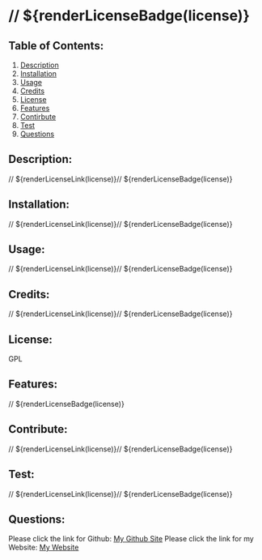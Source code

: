 # // ${renderLicenseBadge(license)}

## Table of Contents:
  1. [Description](#description)
  2. [Installation](#installation)
  3. [Usage](#usage)
  4. [Credits](#credits)
  5. [License](#license)
  6. [Features](#features)
  7. [Contirbute](#contribute)
  8. [Test](#test)
  9. [Questions](#questions)

## Description:
// ${renderLicenseLink(license)}// ${renderLicenseBadge(license)}

## Installation:
// ${renderLicenseLink(license)}// ${renderLicenseBadge(license)}

## Usage:
// ${renderLicenseLink(license)}// ${renderLicenseBadge(license)}

## Credits:
// ${renderLicenseLink(license)}// ${renderLicenseBadge(license)}

## License:
GPL

## Features:
// ${renderLicenseBadge(license)}

## Contribute:
// ${renderLicenseLink(license)}// ${renderLicenseBadge(license)}

## Test:
// ${renderLicenseLink(license)}// ${renderLicenseBadge(license)}

## Questions:
Please click the link for Github: <a href = "https://github.com/// ${renderLicenseLink(license)}// ${renderLicenseBadge(license)}">My Github Site</a>
Please click the link for my Website: <a href = "// ${renderLicenseLink(license)}// ${renderLicenseBadge(license)}">My Website</a>

